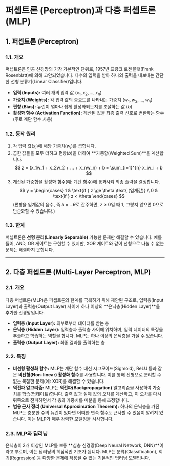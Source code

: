 # 퍼셉트론 (Perceptron)과 다층 퍼셉트론 (MLP)

## 1. 퍼셉트론 (Perceptron)

### 1.1. 개요
퍼셉트론은 인공 신경망의 가장 기본적인 단위로, 1957년 프랑크 로젠블랫(Frank Rosenblatt)에 의해 고안되었습니다. 다수의 입력을 받아 하나의 출력을 내보내는 간단한 선형 분류기(Linear Classifier)입니다.

- **입력 (Inputs):** 여러 개의 입력 값 ($x_1, x_2, ..., x_n$)
- **가중치 (Weights):** 각 입력 값의 중요도를 나타내는 가중치 ($w_1, w_2, ..., w_n$)
- **편향 (Bias):** 뉴런이 얼마나 쉽게 활성화되는지를 조절하는 값 ($b$)
- **활성화 함수 (Activation Function):** 계산된 값을 최종 출력 신호로 변환하는 함수 (주로 계단 함수 사용)

### 1.2. 동작 원리
1. 각 입력 값($x_i$)에 해당 가중치($w_i$)를 곱합니다.
2. 곱한 값들을 모두 더하고 편향($b$)을 더하여 **가중합(Weighted Sum)**을 계산합니다.
   $$ z = (x_1w_1 + x_2w_2 + ... + x_nw_n) + b = \sum_{i=1}^{n} x_iw_i + b $$
3. 계산된 가중합을 활성화 함수(예: 계단 함수)에 통과시켜 최종 출력을 결정합니다.
   $$ y = \begin{cases} 1 & \text{if } z \ge \theta \text{ (임계값)} \\ 0 & \text{if } z < \theta \end{cases} $$
   (편향을 임계값의 음수, 즉 $b = -\theta$로 간주하면, $z \ge 0$일 때 1, 그렇지 않으면 0으로 단순화할 수 있습니다.)

### 1.3. 한계
퍼셉트론은 **선형 분리(Linearly Separable)** 가능한 문제만 해결할 수 있습니다. 예를 들어, AND, OR 게이트는 구현할 수 있지만, XOR 게이트와 같이 선형으로 나눌 수 없는 문제는 해결하지 못합니다.

---

## 2. 다층 퍼셉트론 (Multi-Layer Perceptron, MLP)

### 2.1. 개요
다층 퍼셉트론(MLP)은 퍼셉트론의 한계를 극복하기 위해 제안된 구조로, 입력층(Input Layer)과 출력층(Output Layer) 사이에 하나 이상의 **은닉층(Hidden Layer)**을 추가한 신경망입니다.

- **입력층 (Input Layer):** 외부로부터 데이터를 받는 층
- **은닉층 (Hidden Layer):** 입력층과 출력층 사이에 위치하며, 입력 데이터의 특징을 추출하고 학습하는 역할을 합니다. MLP는 하나 이상의 은닉층을 가질 수 있습니다.
- **출력층 (Output Layer):** 최종 결과를 출력하는 층

### 2.2. 특징
- **비선형 활성화 함수:** MLP는 계단 함수 대신 시그모이드(Sigmoid), ReLU 등과 같은 **비선형(Non-linear) 활성화 함수**를 사용합니다. 이를 통해 선형으로 분리할 수 없는 복잡한 문제(예: XOR)를 해결할 수 있습니다.
- **역전파 알고리즘:** MLP는 **역전파(Backpropagation)** 알고리즘을 사용하여 가중치를 학습(업데이트)합니다. 출력 값과 실제 값의 오차를 계산하고, 이 오차를 다시 뒤쪽으로 전파하면서 각 층의 가중치를 미분을 통해 조정합니다.
- **범용 근사 정리 (Universal Approximation Theorem):** 하나의 은닉층을 가진 MLP는 충분한 수의 뉴런이 있다면 어떠한 연속 함수도 근사할 수 있음이 알려져 있습니다. 이는 MLP가 매우 강력한 모델임을 시사합니다.

### 2.3. MLP와 딥러닝
은닉층이 2개 이상인 MLP를 보통 **심층 신경망(Deep Neural Network, DNN)**이라고 부르며, 이는 딥러닝의 핵심적인 기초가 됩니다. MLP는 분류(Classification), 회귀(Regression) 등 다양한 문제에 적용될 수 있는 기본적인 딥러닝 모델입니다.
